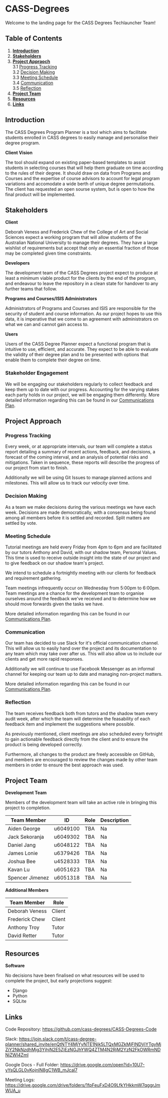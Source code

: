 # CASS-Degrees
Welcome to the landing page for the CASS Degrees Techlauncher Team! 


## Table of Contents
1. [**Introduction**](#introduction)
2. [**Stakeholders**](#stakeholders)
3. [**Project Appraoch**](#project-approach)  
  3.1 [Progress Tracking](#progress-tracking)  
  3.2 [Decision Making](#decision-making)  
  3.3 [Meeting Schedule](#meeting-schedule)  
  3.4 [Communication](#communication)  
  3.5 [Reflection](#reflection)
4. [**Project Team**](#project-team)
5. [**Resources**](#resources)
6. [**Links**](#links)


## Introduction
The CASS Degrees Program Planner is a tool which aims to facilitate students enrolled in CASS degrees to easily manage and personalise their degree program. 

**Client Vision**

The tool should expand on existing paper-based templates to assist students in selecting courses that will help them graduate on time according to the rules of their degree. It should draw on data from Programs and Courses and the expertise of course advisors to account for legal program variations and accomodate a wide berth of unique degree permutations. The client has requested an open sourse system, but is open to how the final product will be implemented. 


## Stakeholders

**Client**

Deborah Veness and Frederick Chew of the College of Art and Social Sciences expect a working program that will allow students of the Australian National University to manage their degrees. They have a large wishlist of requirements but accept that only an essential fraction of those may be completed given time constraints.

**Developers**

The development team of the CASS Degrees project expect to produce at least a minimum viable product for the clients by the end of the program, and endeavour to leave the repository in a clean state for handover to any further teams that follow.

**Programs and Courses/ISIS Administrators** 

Administrators of Programs and Courses and ISIS are responsible for the security of student and course information. As our project hopes to use this data, it is imperative that we come to an agreement with administrators on what we can and cannot gain access to. 

**Users**

Users of the CASS Degree Planner expect a functional program that is intuitive to use, efficient, and accurate. They expect to be able to evaluate the validity of their degree plan and to be presented with options that enable them to complete their degree on time. 

### Stakeholder Engagement
We will be engaging our stakeholders regularly to collect feedback and keep them up to date with our progress. Accounting for the varying stakes each party holds in our project, we will be engaging them differently. More detailed information regarding this can be found in our [Communications Plan](https://docs.google.com/document/d/14_TTOyZzZROlgy_2PFObUQcVHOLv-XMpO1PerCBhcNE?usp=sharing).

## Project Approach
### Progress Tracking
Every week, or at appropriate intervals, our team will complete a status report detailing a summary of recent actions, feedback, and decisions, a forecast of the coming interval, and an analysis of potential risks and mitigations. Taken in sequence, these reports will describe the progress of our project from start to finish. 

Additionally we will be using Git Issues to manage planned actions and milestones. This will allow us to track our velocity over time. 

### Decision Making
As a team we make decisions during the various meetings we have each week. Decisions are made democratically, with a consensus being found among all members before it is settled and recorded. Split matters are settled by vote. 

### Meeting Schedule
Tutorial meetings are held every Friday from 4pm to 6pm and are facilitated by our tutors Anthony and David, with our shadow team, Personal Values. This time is used to receive outside insight into the state of our project and to give feedback on our shadow team's project.

We intend to schedule a fortnightly meeting with our clients for feedback and requirement gathering.

Team meetings infrequently occur on Wednesday from 5:00pm to 6:00pm. Team meetings are a chance for the development team to organise ourselves around the feedback we've received and to determine how we should move forwards given the tasks we have.

More detailed information regarding this can be found in our [Communications Plan](https://docs.google.com/document/d/14_TTOyZzZROlgy_2PFObUQcVHOLv-XMpO1PerCBhcNE?usp=sharing).

### Communication
Our team has decided to use Slack for it's official communication channel. This will allow us to easily hand over the project and its documentation to any team which may take over after us. This will also allow us to include our clients and get more rapid responses.

Additionally we will continue to use Facebook Messenger as an informal channel for keeping our team up to date and managing non-project matters. 

More detailed information regarding this can be found in our [Communications Plan](https://docs.google.com/document/d/14_TTOyZzZROlgy_2PFObUQcVHOLv-XMpO1PerCBhcNE?usp=sharing).

### Reflection
The team receives feedback both from tutors and the shadow team every audit week, after which the team will determine the feasability of each feedback item and implement the suggestions where possible.

As previously mentioned, client meetings are also scheduled every fortnight to gain actionable feedback directly from the client and to ensure the product is being developed correctly.

Furthermore, all changes to the product are freely accessible on GitHub, and members are encouraged to review the changes made by other team members in order to ensure the best approach was used.


## Project Team

**Development Team**

Members of the development team will take an active role in bringing this project to completion.

| Team Member     | ID       | Role                  | Description                                                                    |
|-----------------|----------|-----------------------|--------------------------------------------------------------------------------|
| Aiden George    | u6049100 | TBA                   | Na                                                                             |
| Jack Sekoranja  | u6049302 | TBA                   | Na                                                                             |
| Daniel Jang     | u6048122 | TBA                   | Na                                                                             |
| James Lonie     | u6379426 | TBA                   | Na                                                                             |
| Joshua Bee      | u4528333 | TBA                   | Na                                                                             |
| Kavan Lu        | u6051623 | TBA                   | Na                                                                             |
| Spencer Jimenez | u6051318 | TBA                   | Na                                                                             |

**Additional Members**

| Team Member    | Role   |
| ---------------|--------|
| Deborah Veness | Client |
| Frederick Chew | Client |
| Anthony Troy   | Tutor  |
| David Retter   | Tutor  |


## Resources

**Software**

No decisions have been finalised on what resources will be used to complete the project, but early projections suggest:
* Django
* Python
* SQLite


## Links
Code Repository: https://github.com/cass-degrees/CASS-Degrees-Code

Slack: https://join.slack.com/t/cass-degree-planner/shared_invite/enQtNTY4MjYyNTE1Njk5LTQxMGZkMjFlNDVjYTgyMjZiY2NkNzdhMjg3YjhjN2E5ZjEzNGJhYWQ4ZTM4N2RjM2YzN2FkOWRmNDNjZWI4ZmI

Google Docs - Full Folder: https://drive.google.com/open?id=10U7-yYsQLGL0vKojnlN8gC1WB_mJcal7

Meeting Logs: https://drive.google.com/drive/folders/1fpFeuFxD4O9LfkYHkkmW7qggrJmWUA_u
